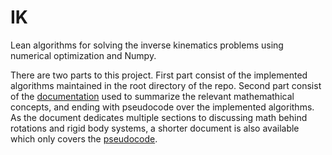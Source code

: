 # IK
Lean algorithms for solving the inverse kinematics problems using numerical optimization and Numpy.

There are two parts to this project. First part consist of the implemented algorithms maintained in the root directory of the repo. Second part consist of the [documentation](https://github.com/MattiasFredriksson/IK/blob/master/docs/on%20the%20understanding%20of%20rotation%20and%20inverse%20kinematics.pdf) used to summarize the relevant mathemathical concepts, and ending with pseudocode over the implemented algorithms. As the document dedicates multiple sections to discussing math behind rotations and rigid body systems, a shorter document is also available which only covers the [pseudocode](https://github.com/MattiasFredriksson/IK/blob/master/docs/algorithms.pdf).
